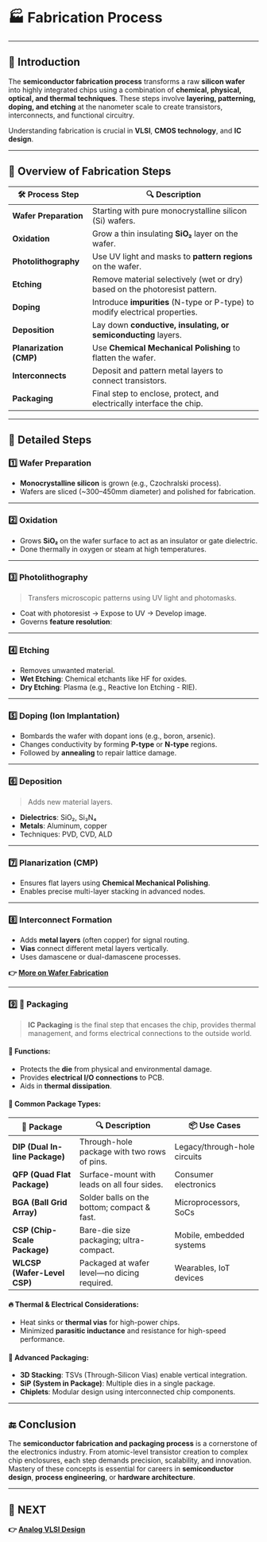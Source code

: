 # 🏭 **Fabrication Process**

---

## 🧬 Introduction

The **semiconductor fabrication process** transforms a raw **silicon wafer** into highly integrated chips using a combination of **chemical, physical, optical, and thermal techniques**. These steps involve **layering, patterning, doping, and etching** at the nanometer scale to create transistors, interconnects, and functional circuitry.

Understanding fabrication is crucial in **VLSI**, **CMOS technology**, and **IC design**.

---

## 🔬 Overview of Fabrication Steps

| 🛠️ Process Step      | 🔍 Description                                                                 |
|-----------------------|--------------------------------------------------------------------------------|
| **Wafer Preparation** | Starting with pure monocrystalline silicon (Si) wafers.                       |
| **Oxidation**         | Grow a thin insulating **SiO₂** layer on the wafer.                           |
| **Photolithography**  | Use UV light and masks to **pattern regions** on the wafer.                   |
| **Etching**           | Remove material selectively (wet or dry) based on the photoresist pattern.   |
| **Doping**            | Introduce **impurities** (N-type or P-type) to modify electrical properties.  |
| **Deposition**        | Lay down **conductive, insulating, or semiconducting** layers.                |
| **Planarization (CMP)** | Use **Chemical Mechanical Polishing** to flatten the wafer.                  |
| **Interconnects**     | Deposit and pattern metal layers to connect transistors.                      |
| **Packaging**         | Final step to enclose, protect, and electrically interface the chip.          |

---

## 🧱 Detailed Steps

### 1️⃣ Wafer Preparation
- **Monocrystalline silicon** is grown (e.g., Czochralski process).
- Wafers are sliced (~300–450mm diameter) and polished for fabrication.

---

### 2️⃣ Oxidation
- Grows **SiO₂** on the wafer surface to act as an insulator or gate dielectric.
- Done thermally in oxygen or steam at high temperatures.

---

### 3️⃣ Photolithography
> Transfers microscopic patterns using UV light and photomasks.

- Coat with photoresist → Expose to UV → Develop image.
- Governs **feature resolution**:

---

### 4️⃣ Etching
- Removes unwanted material.
- **Wet Etching**: Chemical etchants like HF for oxides.
- **Dry Etching**: Plasma (e.g., Reactive Ion Etching - RIE).

---

### 5️⃣ Doping (Ion Implantation)
- Bombards the wafer with dopant ions (e.g., boron, arsenic).
- Changes conductivity by forming **P-type** or **N-type** regions.
- Followed by **annealing** to repair lattice damage.

---

### 6️⃣ Deposition
> Adds new material layers.

- **Dielectrics**: SiO₂, Si₃N₄  
- **Metals**: Aluminum, copper  
- Techniques: PVD, CVD, ALD

---

### 7️⃣ Planarization (CMP)
- Ensures flat layers using **Chemical Mechanical Polishing**.
- Enables precise multi-layer stacking in advanced nodes.

---

### 8️⃣ Interconnect Formation
- Adds **metal layers** (often copper) for signal routing.
- **Vias** connect different metal layers vertically.
- Uses damascene or dual-damascene processes.

**👉 [More on Wafer Fabrication](https://intech-technologies.com/what-are-the-processes-involved-in-wafer-fabrication/)**

---

### 9️⃣ 🧳 Packaging

> **IC Packaging** is the final step that encases the chip, provides thermal management, and forms electrical connections to the outside world.

#### 🔧 Functions:
- Protects the **die** from physical and environmental damage.
- Provides **electrical I/O connections** to PCB.
- Aids in **thermal dissipation**.

#### 🧩 Common Package Types:
| 🧱 Package       | 🔍 Description                            | 📦 Use Cases                     |
|------------------|--------------------------------------------|----------------------------------|
| **DIP (Dual In-line Package)** | Through-hole package with two rows of pins. | Legacy/through-hole circuits     |
| **QFP (Quad Flat Package)**    | Surface-mount with leads on all four sides.  | Consumer electronics             |
| **BGA (Ball Grid Array)**      | Solder balls on the bottom; compact & fast.  | Microprocessors, SoCs            |
| **CSP (Chip-Scale Package)**   | Bare-die size packaging; ultra-compact.      | Mobile, embedded systems         |
| **WLCSP (Wafer-Level CSP)**    | Packaged at wafer level—no dicing required.  | Wearables, IoT devices           |

#### 🔥 Thermal & Electrical Considerations:
- Heat sinks or **thermal vias** for high-power chips.
- Minimized **parasitic inductance** and resistance for high-speed performance.

#### 🧪 Advanced Packaging:
- **3D Stacking**: TSVs (Through-Silicon Vias) enable vertical integration.
- **SiP (System in Package)**: Multiple dies in a single package.
- **Chiplets**: Modular design using interconnected chip components.

---



## 🔚 Conclusion

The **semiconductor fabrication and packaging process** is a cornerstone of the electronics industry. From atomic-level transistor creation to complex chip enclosures, each step demands precision, scalability, and innovation. Mastery of these concepts is essential for careers in **semiconductor design**, **process engineering**, or **hardware architecture**.

---

## 🔹 NEXT  
**👉 [Analog VLSI Design](../Analog_VLSI_Design)**
